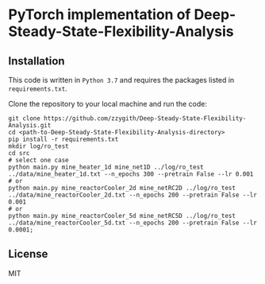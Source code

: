 # PyTorch implementation of Deep-Steady-State-Flexibility-Analysis

## Installation
This code is written in `Python 3.7` and requires the packages listed in `requirements.txt`.

Clone the repository to your local machine and run the code:
```
git clone https://github.com/zzygith/Deep-Steady-State-Flexibility-Analysis.git
cd <path-to-Deep-Steady-State-Flexibility-Analysis-directory>
pip install -r requirements.txt
mkdir log/ro_test
cd src
# select one case
python main.py mine_heater_1d mine_net1D ../log/ro_test ../data/mine_heater_1d.txt --n_epochs 300 --pretrain False --lr 0.001
# or
python main.py mine_reactorCooler_2d mine_netRC2D ../log/ro_test ../data/mine_reactorCooler_2d.txt --n_epochs 200 --pretrain False --lr 0.001
# or
python main.py mine_reactorCooler_5d mine_netRC5D ../log/ro_test ../data/mine_reactorCooler_5d.txt --n_epochs 200 --pretrain False --lr 0.0001;
```
## License
MIT
